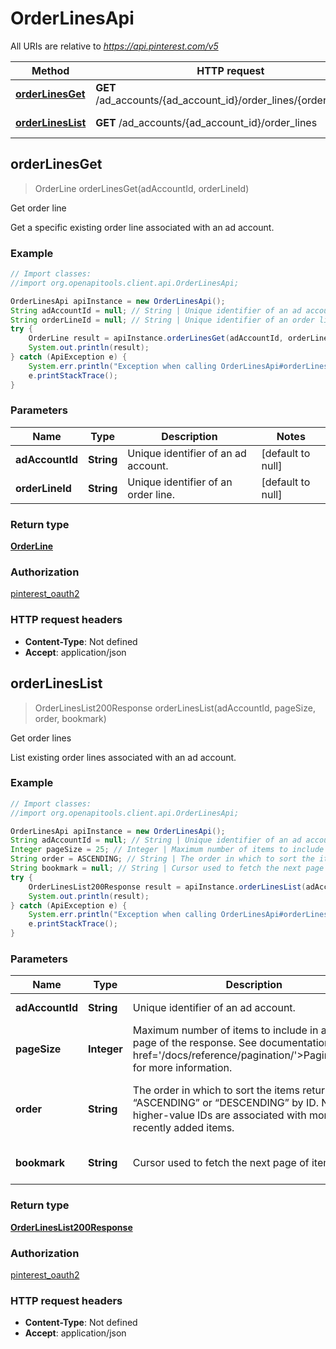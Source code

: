 # OrderLinesApi

All URIs are relative to *https://api.pinterest.com/v5*

Method | HTTP request | Description
------------- | ------------- | -------------
[**orderLinesGet**](OrderLinesApi.md#orderLinesGet) | **GET** /ad_accounts/{ad_account_id}/order_lines/{order_line_id} | Get order line
[**orderLinesList**](OrderLinesApi.md#orderLinesList) | **GET** /ad_accounts/{ad_account_id}/order_lines | Get order lines



## orderLinesGet

> OrderLine orderLinesGet(adAccountId, orderLineId)

Get order line

Get a specific existing order line associated with an ad account.

### Example

```java
// Import classes:
//import org.openapitools.client.api.OrderLinesApi;

OrderLinesApi apiInstance = new OrderLinesApi();
String adAccountId = null; // String | Unique identifier of an ad account.
String orderLineId = null; // String | Unique identifier of an order line.
try {
    OrderLine result = apiInstance.orderLinesGet(adAccountId, orderLineId);
    System.out.println(result);
} catch (ApiException e) {
    System.err.println("Exception when calling OrderLinesApi#orderLinesGet");
    e.printStackTrace();
}
```

### Parameters


Name | Type | Description  | Notes
------------- | ------------- | ------------- | -------------
 **adAccountId** | **String**| Unique identifier of an ad account. | [default to null]
 **orderLineId** | **String**| Unique identifier of an order line. | [default to null]

### Return type

[**OrderLine**](OrderLine.md)

### Authorization

[pinterest_oauth2](../README.md#pinterest_oauth2)

### HTTP request headers

- **Content-Type**: Not defined
- **Accept**: application/json


## orderLinesList

> OrderLinesList200Response orderLinesList(adAccountId, pageSize, order, bookmark)

Get order lines

List existing order lines associated with an ad account.

### Example

```java
// Import classes:
//import org.openapitools.client.api.OrderLinesApi;

OrderLinesApi apiInstance = new OrderLinesApi();
String adAccountId = null; // String | Unique identifier of an ad account.
Integer pageSize = 25; // Integer | Maximum number of items to include in a single page of the response. See documentation on <a href='/docs/reference/pagination/'>Pagination</a> for more information.
String order = ASCENDING; // String | The order in which to sort the items returned: “ASCENDING” or “DESCENDING” by ID. Note that higher-value IDs are associated with more-recently added items.
String bookmark = null; // String | Cursor used to fetch the next page of items
try {
    OrderLinesList200Response result = apiInstance.orderLinesList(adAccountId, pageSize, order, bookmark);
    System.out.println(result);
} catch (ApiException e) {
    System.err.println("Exception when calling OrderLinesApi#orderLinesList");
    e.printStackTrace();
}
```

### Parameters


Name | Type | Description  | Notes
------------- | ------------- | ------------- | -------------
 **adAccountId** | **String**| Unique identifier of an ad account. | [default to null]
 **pageSize** | **Integer**| Maximum number of items to include in a single page of the response. See documentation on &lt;a href&#x3D;&#39;/docs/reference/pagination/&#39;&gt;Pagination&lt;/a&gt; for more information. | [optional] [default to 25]
 **order** | **String**| The order in which to sort the items returned: “ASCENDING” or “DESCENDING” by ID. Note that higher-value IDs are associated with more-recently added items. | [optional] [default to null] [enum: ASCENDING, DESCENDING]
 **bookmark** | **String**| Cursor used to fetch the next page of items | [optional] [default to null]

### Return type

[**OrderLinesList200Response**](OrderLinesList200Response.md)

### Authorization

[pinterest_oauth2](../README.md#pinterest_oauth2)

### HTTP request headers

- **Content-Type**: Not defined
- **Accept**: application/json

